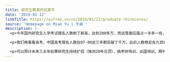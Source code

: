```yaml
---
title: 研究生教育的灰犀牛
date: '2019-01-12'
linkTitle: https://yufree.cn/cn/2019/01/12/graduate-rhinoceros/
source: 'Homepage on Miao Yu | 于淼 '
description: |-
  <p>今年国内研究生入学考试报名人数刷了新高，达到200多万，而这里面应届占一半多一些，报录比在缓慢降低。有一个很有意思的现象，报考研究生的人数并不是一直上升的，事实上，2007年、2013年都出现过报考高峰然后下一年回落的情况。2007年高峰是2007年经济形势一片大好，工作比学位来钱快。而2013年的高峰则值得玩味，14年15年的持续下降很可能跟当时经济形势上行有关，最近三年的重新上升则又体现了毕业生对就业的担忧。而且往届生与应届生报录人数同时增长，说明毕业生普遍认为学位比工作更有价值，或者说本科就业形势不佳。</p>

  <p>我们再看看高考，中国高考报名人数在07-09这三年都突破了千万，此后人数稳定在九百四五十万的样子，录取则是在2016年达到巅峰的705万。对比高考录取人数与研究生录取人数就会发现高校中本科生规模已经见顶，但研究生规模持续增长，录取难度整体下降可能也是吸引考生报名的重要因素。</p>

  <p>可以预计未来三五年如果研究生持续扩招（推测20年见顶），搞考研培训、出国培训、期刊校稿还有高校教职将出现最后的快速发展窗口，之后将进入稳定期。然而，这三五年我们将会看到更
---
```

